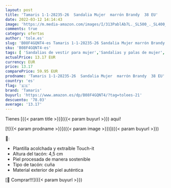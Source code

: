 ```yaml
---
layout: post
title: 'Tamaris 1-1-28235-26  Sandalia Mujer  marrón Brandy  38 EU'
date: 2022-03-12 14:14:43
image: 'https://m.media-amazon.com/images/I/313PablAb7L._SL500_._SL400_.jpg'
comments: true
category: ofertas
author: 'tole.es'
slug: 'B08F4GQNT4-es Tamaris 1-1-28235-26 Sandalia Mujer marrón Brandy 38 EU'
sku: 'B08F4GQNT4-es'
tags: [ 'Sandalias de vestir para mujer','Sandalias y palas de mujer','Zapatos','Zapatos para mujer','Zapatos y complementos','sandalia','tamaris', ]
actualPrice: 13.17 EUR
currency: EUR
price: 13.17
comparePrice: 59.95 EUR
prodname: 'Tamaris 1-1-28235-26  Sandalia Mujer  marrón Brandy  38 EU'
country: 'es'
flag: '🇪🇸'
brand: 'Tamaris'
buyurl: 'https://www.amazon.es/dp/B08F4GQNT4/?tag=tolees-21'
descuento: '78.03'
average: '13.17'
---
```


Tienes [{{< param title >}}]({{< param buyurl >}}) aqui!

[![{{< param prodname >}}]({{< param image >}})]({{< param buyurl >}})

🔎:

- Plantilla acolchada y extraíble Touch-it
- Altura del tacón: 4,5 cm
- Piel procesada de manera sostenible
- Tipo de tacón: cuña
- Material exterior de piel auténtica

[🛒 Comprar!!!]({{< param buyurl >}})
